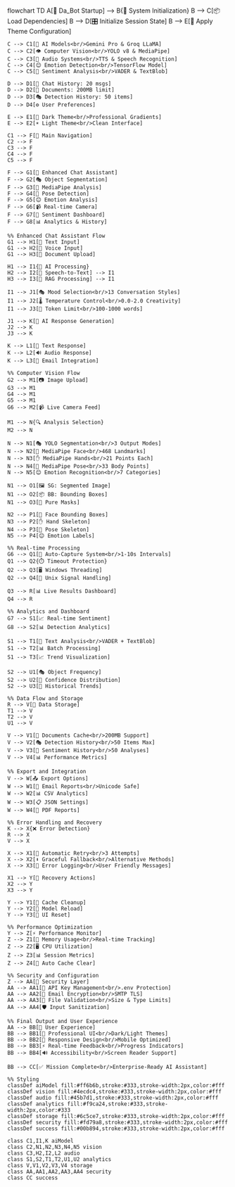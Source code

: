 <!-- Mermaid Based Flowchart -->

flowchart TD
    A[🚀 Da_Bot Startup] --> B{🔧 System Initialization}
    B --> C[📦 Load Dependencies]
    B --> D[🎛️ Initialize Session State]
    B --> E[🎨 Apply Theme Configuration]
    
    C --> C1[🤖 AI Models<br/>Gemini Pro & Groq LLaMA]
    C --> C2[👁️ Computer Vision<br/>YOLO v8 & MediaPipe]
    C --> C3[🎤 Audio Systems<br/>TTS & Speech Recognition]
    C --> C4[😊 Emotion Detection<br/>TensorFlow Model]
    C --> C5[💭 Sentiment Analysis<br/>VADER & TextBlob]
    
    D --> D1[💬 Chat History: 20 msgs]
    D --> D2[📄 Documents: 200MB limit]
    D --> D3[🎭 Detection History: 50 items]
    D --> D4[⚙️ User Preferences]
    
    E --> E1[🌙 Dark Theme<br/>Professional Gradients]
    E --> E2[☀️ Light Theme<br/>Clean Interface]
    
    C1 --> F[📱 Main Navigation]
    C2 --> F
    C3 --> F
    C4 --> F
    C5 --> F
    
    F --> G1[💬 Enhanced Chat Assistant]
    F --> G2[🎭 Object Segmentation]
    F --> G3[🤖 MediaPipe Analysis]
    F --> G4[🤸 Pose Detection]
    F --> G5[😊 Emotion Analysis]
    F --> G6[📹 Real-time Camera]
    F --> G7[💭 Sentiment Dashboard]
    F --> G8[📊 Analytics & History]
    
    %% Enhanced Chat Assistant Flow
    G1 --> H1[📝 Text Input]
    G1 --> H2[🎤 Voice Input]
    G1 --> H3[📁 Document Upload]
    
    H1 --> I1{🧠 AI Processing}
    H2 --> I2[🔄 Speech-to-Text] --> I1
    H3 --> I3[📖 RAG Processing] --> I1
    
    I1 --> J1[🎭 Mood Selection<br/>13 Conversation Styles]
    I1 --> J2[🌡️ Temperature Control<br/>0.0-2.0 Creativity]
    I1 --> J3[📏 Token Limit<br/>100-1000 words]
    
    J1 --> K[🤖 AI Response Generation]
    J2 --> K
    J3 --> K
    
    K --> L1[💬 Text Response]
    K --> L2[🔊 Audio Response]
    K --> L3[📧 Email Integration]
    
    %% Computer Vision Flow
    G2 --> M1[📷 Image Upload]
    G3 --> M1
    G4 --> M1
    G5 --> M1
    G6 --> M2[📹 Live Camera Feed]
    
    M1 --> N{🔍 Analysis Selection}
    M2 --> N
    
    N --> N1[🎭 YOLO Segmentation<br/>3 Output Modes]
    N --> N2[👤 MediaPipe Face<br/>468 Landmarks]
    N --> N3[✋ MediaPipe Hands<br/>21 Points Each]
    N --> N4[🤸 MediaPipe Pose<br/>33 Body Points]
    N --> N5[😊 Emotion Recognition<br/>7 Categories]
    
    N1 --> O1[🖼️ SG: Segmented Image]
    N1 --> O2[📦 BB: Bounding Boxes]
    N1 --> O3[🎨 Pure Masks]
    
    N2 --> P1[👤 Face Bounding Boxes]
    N3 --> P2[✋ Hand Skeleton]
    N4 --> P3[🤸 Pose Skeleton]
    N5 --> P4[😊 Emotion Labels]
    
    %% Real-time Processing
    G6 --> Q1[🔄 Auto-Capture System<br/>1-10s Intervals]
    Q1 --> Q2{⏱️ Timeout Protection}
    Q2 --> Q3[🖥️ Windows Threading]
    Q2 --> Q4[🐧 Unix Signal Handling]
    
    Q3 --> R[📊 Live Results Dashboard]
    Q4 --> R
    
    %% Analytics and Dashboard
    G7 --> S1[📈 Real-time Sentiment]
    G8 --> S2[📊 Detection Analytics]
    
    S1 --> T1[📝 Text Analysis<br/>VADER + TextBlob]
    S1 --> T2[📊 Batch Processing]
    S1 --> T3[📈 Trend Visualization]
    
    S2 --> U1[🎭 Object Frequency]
    S2 --> U2[🎯 Confidence Distribution]
    S2 --> U3[📅 Historical Trends]
    
    %% Data Flow and Storage
    R --> V[💾 Data Storage]
    T1 --> V
    T2 --> V
    U1 --> V
    
    V --> V1[📄 Documents Cache<br/>200MB Support]
    V --> V2[🎭 Detection History<br/>50 Items Max]
    V --> V3[💭 Sentiment History<br/>50 Analyses]
    V --> V4[📊 Performance Metrics]
    
    %% Export and Integration
    V --> W[📤 Export Options]
    W --> W1[📧 Email Reports<br/>Unicode Safe]
    W --> W2[📊 CSV Analytics]
    W --> W3[📋 JSON Settings]
    W --> W4[📄 PDF Reports]
    
    %% Error Handling and Recovery
    K --> X{❌ Error Detection}
    R --> X
    V --> X
    
    X --> X1[🔄 Automatic Retry<br/>3 Attempts]
    X --> X2[⬇️ Graceful Fallback<br/>Alternative Methods]
    X --> X3[📝 Error Logging<br/>User Friendly Messages]
    
    X1 --> Y[🔧 Recovery Actions]
    X2 --> Y
    X3 --> Y
    
    Y --> Y1[🧹 Cache Cleanup]
    Y --> Y2[🔄 Model Reload]
    Y --> Y3[📱 UI Reset]
    
    %% Performance Optimization
    Y --> Z[⚡ Performance Monitor]
    Z --> Z1[💾 Memory Usage<br/>Real-time Tracking]
    Z --> Z2[🖥️ CPU Utilization]
    Z --> Z3[📊 Session Metrics]
    Z --> Z4[🧹 Auto Cache Clear]
    
    %% Security and Configuration
    Z --> AA[🔐 Security Layer]
    AA --> AA1[🔑 API Key Management<br/>.env Protection]
    AA --> AA2[📧 Email Encryption<br/>SMTP TLS]
    AA --> AA3[📄 File Validation<br/>Size & Type Limits]
    AA --> AA4[🛡️ Input Sanitization]
    
    %% Final Output and User Experience
    AA --> BB[🎯 User Experience]
    BB --> BB1[🎨 Professional UI<br/>Dark/Light Themes]
    BB --> BB2[📱 Responsive Design<br/>Mobile Optimized]
    BB --> BB3[⚡ Real-time Feedback<br/>Progress Indicators]
    BB --> BB4[🔊 Accessibility<br/>Screen Reader Support]
    
    BB --> CC[✅ Mission Complete<br/>Enterprise-Ready AI Assistant]
    
    %% Styling
    classDef aiModel fill:#ff6b6b,stroke:#333,stroke-width:2px,color:#fff
    classDef vision fill:#4ecdc4,stroke:#333,stroke-width:2px,color:#fff
    classDef audio fill:#45b7d1,stroke:#333,stroke-width:2px,color:#fff
    classDef analytics fill:#f9ca24,stroke:#333,stroke-width:2px,color:#333
    classDef storage fill:#6c5ce7,stroke:#333,stroke-width:2px,color:#fff
    classDef security fill:#fd79a8,stroke:#333,stroke-width:2px,color:#fff
    classDef success fill:#00b894,stroke:#333,stroke-width:2px,color:#fff
    
    class C1,I1,K aiModel
    class C2,N1,N2,N3,N4,N5 vision
    class C3,H2,I2,L2 audio
    class S1,S2,T1,T2,U1,U2 analytics
    class V,V1,V2,V3,V4 storage
    class AA,AA1,AA2,AA3,AA4 security
    class CC success